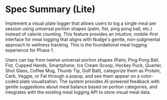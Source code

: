 # Spec Summary (Lite)

Implement a visual plate logger that allows users to log a single meal per session using universal portion shapes (palm, fist, ping pong ball, etc.) instead of calorie counting. This feature provides an intuitive, mobile-first interface for meal logging that aligns with Nudge's gentle, non-judgmental approach to wellness tracking. This is the foundational meal logging experience for Phase 1.

Users can tap from twelve universal portion shapes (Palm, Ping Pong Ball, Fist, Cupped Hands, Smartphone, Ice Cream Scoop, Hockey Puck, Quarter, Shot Glass, Coffee Mug, Thumb Tip, Golf Ball), categorize them as Protein, Carb, Veggie, or Fat through a popup, and see them appear on a color-coded plate visualization. The system provides AI-powered feedback with gentle suggestions about meal balance based on portion categories, and integrates with the existing meal logging API to store visual meal data.

